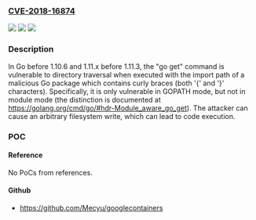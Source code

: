 ### [CVE-2018-16874](https://cve.mitre.org/cgi-bin/cvename.cgi?name=CVE-2018-16874)
![](https://img.shields.io/static/v1?label=Product&message=golang&color=blue)
![](https://img.shields.io/static/v1?label=Version&message=n%2Fa&color=blue)
![](https://img.shields.io/static/v1?label=Vulnerability&message=CWE-20&color=brighgreen)

### Description

In Go before 1.10.6 and 1.11.x before 1.11.3, the "go get" command is vulnerable to directory traversal when executed with the import path of a malicious Go package which contains curly braces (both '{' and '}' characters). Specifically, it is only vulnerable in GOPATH mode, but not in module mode (the distinction is documented at https://golang.org/cmd/go/#hdr-Module_aware_go_get). The attacker can cause an arbitrary filesystem write, which can lead to code execution.

### POC

#### Reference
No PoCs from references.

#### Github
- https://github.com/Mecyu/googlecontainers

